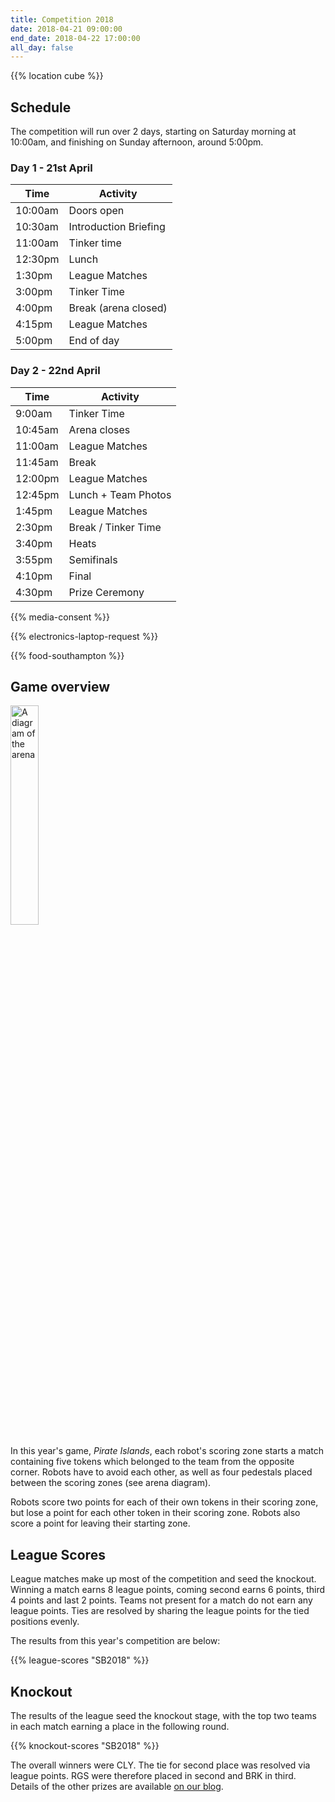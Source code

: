 ```yaml
---
title: Competition 2018
date: 2018-04-21 09:00:00
end_date: 2018-04-22 17:00:00
all_day: false
---
```


{{% location cube %}}

## Schedule
The competition will run over 2 days, starting on Saturday morning at 10:00am, and finishing on Sunday afternoon, around 5:00pm.

### Day 1 - 21st April

| Time    | Activity              |
| ------- | --------------------- |
| 10:00am | Doors open            |
| 10:30am | Introduction Briefing |
| 11:00am | Tinker time           |
| 12:30pm | Lunch                 |
| 1:30pm  | League Matches        |
| 3:00pm  | Tinker Time           |
| 4:00pm  | Break (arena closed)  |
| 4:15pm  | League Matches        |
| 5:00pm  | End of day            |


### Day 2 - 22nd April

| Time    | Activity                       |
| ------- | ------------------------------ |
| 9:00am  | Tinker Time                    |
| 10:45am | Arena closes                   |
| 11:00am | League Matches                 |
| 11:45am | Break                          |
| 12:00pm | League Matches                 |
| 12:45pm | Lunch + Team Photos            |
| 1:45pm  | League Matches                 |
| 2:30pm  | Break / Tinker Time            |
| 3:40pm  | Heats                          |
| 3:55pm  | Semifinals                     |
| 4:10pm  | Final                          |
| 4:30pm  | Prize Ceremony                 |

{{% media-consent %}}

{{% electronics-laptop-request %}}

{{% food-southampton %}}

## Game overview

[<img src="/img/2018/arena.png" alt="A diagram of the arena" class="right" width="30%">](/img/2018/arena.png "A diagram of the arena, click to see larger")

In this year's game, _Pirate Islands_, each robot's scoring zone starts a match
containing five tokens which belonged to the team from the opposite corner.
Robots have to avoid each other, as well as four pedestals placed between the
scoring zones (see arena diagram).

Robots score two points for each of their own tokens in their scoring zone, but
lose a point for each other token in their scoring zone. Robots also score a
point for leaving their starting zone.

## League Scores

League matches make up most of the competition and seed the knockout. Winning a
match earns 8 league points, coming second earns 6 points, third 4 points and
last 2 points. Teams not present for a match do not earn any league points. Ties
are resolved by sharing the league points for the tied positions evenly.

The results from this year's competition are below:

{{% league-scores "SB2018" %}}

## Knockout

The results of the league seed the knockout stage, with the top two teams in
each match earning a place in the following round.

{{% knockout-scores "SB2018" %}}

The overall winners were CLY. The tie for second place was resolved via league
points. RGS were therefore placed in second and BRK in third. Details of the
other prizes are available [on our blog][prize-details].

[prize-details]: /blog/2018-04-23-noo-noo-from-collyers-college-wins-sourcebots-2018/#prizes
